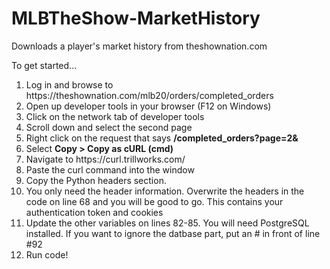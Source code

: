 # MLBTheShow-MarketHistory
Downloads a player's market history from theshownation.com 


To get started...
<ol>
  <li> Log in and browse to https://theshownation.com/mlb20/orders/completed_orders </li>
  <li> Open up developer tools in your browser (F12 on Windows) </li>
  <li> Click on the network tab of developer tools </li>
  <li> Scroll down and select the second page </li>
  <li>Right click on the request that says <strong> /completed_orders?page=2&</strong></li>
  <li> Select <strong> Copy > Copy as cURL (cmd) </strong> </li>
  <li> Navigate to https://curl.trillworks.com/ </li>
  <li> Paste the curl command into the window </li>
  <li> Copy the Python headers section. </li>
  <li> You only need the header information. Overwrite the headers in the code on line 68 and you will be good to go. This contains your authentication token and cookies </li>
  <li> Update the other variables on lines 82-85. You will need PostgreSQL installed. If you want to ignore the datbase part, put an # in front of line #92 </li>
  <li> Run code! </li>
